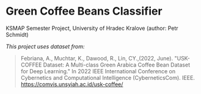 # Green Coffee Beans Classifier
KSMAP Semester Project, University of Hradec Kralove (author: Petr Schmidt)


_This project uses dataset from:_
> Febriana, A., Muchtar, K., Dawood, R., Lin, CY.,(2022, June). "USK-COFFEE Dataset: A Multi-class Green Arabica Coffee Bean Dataset for Deep Learning​." In 2022 IEEE International Conference on Cybernetics and Computational Intelligence (CyberneticsCom). IEEE.
> https://comvis.unsyiah.ac.id/usk-coffee/
